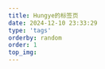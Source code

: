 ```yaml
---
title: Hungye的标签页
date: 2024-12-10 23:33:29
type: 'tags'
orderby: random
order: 1
top_img: 
---
```


